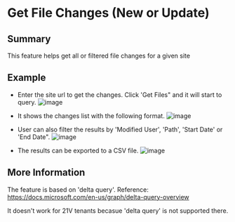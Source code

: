 # Get File Changes (New or Update)
## Summary
This feature helps get all or filtered file changes for a given site

## Example

* Enter the site url to get the changes. Click 'Get Files" and it will start to query.
![image](https://user-images.githubusercontent.com/79626459/185389396-bec89e6c-76e1-4271-b6e6-3c68e3568afb.png)

* It shows the changes list with the following format. 
![image](https://user-images.githubusercontent.com/79626459/185389807-38be33d1-4faf-4442-81ff-ea2048c1ce69.png)

* User can also filter the results by 'Modified User', 'Path', 'Start Date' or 'End Date".
![image](https://user-images.githubusercontent.com/79626459/185390292-bb9bf6f4-cd73-46fb-933e-9eb6ecbcab86.png)

* The results can be exported to a CSV file. 
![image](https://user-images.githubusercontent.com/79626459/185390615-f1f7ab00-1716-490b-8e0d-ac3f7b59dc64.png)

## More Information

The feature is based on 'delta query'. Reference: https://docs.microsoft.com/en-us/graph/delta-query-overview

It doesn't work for 21V tenants becasue 'delta query' is not supported there. 
